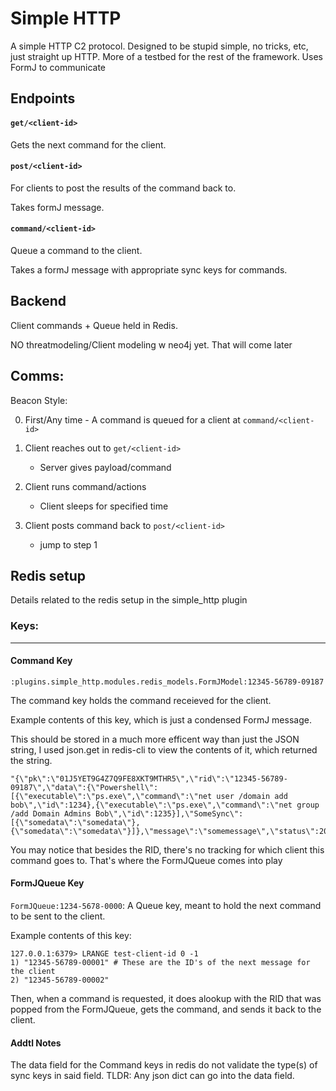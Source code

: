 # Simple HTTP

A simple HTTP C2 protocol. Designed to be stupid simple, no tricks, etc, just straight up HTTP. More of a testbed for the rest of the framework. Uses FormJ to communicate


## Endpoints

#### `get/<client-id>`

Gets the next command for the client.

#### `post/<client-id>`

For clients to post the results of the command back to.

Takes formJ message.

#### `command/<client-id>`

Queue a command to the client. 

Takes a formJ message with appropriate sync keys for commands.

## Backend
Client commands + Queue held in Redis.

NO threatmodeling/Client modeling w neo4j yet. That will come later

## Comms:

Beacon Style:

0. First/Any time - A command is queued for a client at `command/<client-id>`

1. Client reaches out to `get/<client-id>`
    - Server gives payload/command
2. Client runs command/actions
    - Client sleeps for specified time
3. Client posts command back to `post/<client-id>`
    - jump to step 1



## Redis setup
Details related to the redis setup in the simple_http plugin

### Keys:
---
#### Command Key
`:plugins.simple_http.modules.redis_models.FormJModel:12345-56789-09187`

The command key holds the command receieved for the client.

Example contents of this key, which is just a condensed FormJ message.  

This should be stored in a much more efficent way than just the JSON string, I used json.get in redis-cli to view the contents of it, which returned the string.

```
"{\"pk\":\"01J5YET9G4Z7Q9FE8XKT9MTHR5\",\"rid\":\"12345-56789-09187\",\"data\":{\"Powershell\":[{\"executable\":\"ps.exe\",\"command\":\"net user /domain add bob\",\"id\":1234},{\"executable\":\"ps.exe\",\"command\":\"net group /add Domain Admins Bob\",\"id\":1235}],\"SomeSync\":[{\"somedata\":\"somedata\"},{\"somedata\":\"somedata\"}]},\"message\":\"somemessage\",\"status\":200,\"timestamp\":1234567890}"
```

You may notice that besides the RID, there's no tracking for which client this command goes to. That's where the FormJQueue comes into play

#### FormJQueue Key
`FormJQueue:1234-5678-0000`: A Queue key, meant to hold the next command to be sent to the client. 

Example contents of this key:

```
127.0.0.1:6379> LRANGE test-client-id 0 -1
1) "12345-56789-00001" # These are the ID's of the next message for the client
2) "12345-56789-00002"
```

Then, when a command is requested, it does alookup with the RID that was popped from the FormJQueue, gets the command, and sends it back to the client.


#### Addtl Notes
The data field for the Command keys in redis do not validate the type(s) of sync keys in said field. TLDR: Any json dict can go into the data field. 